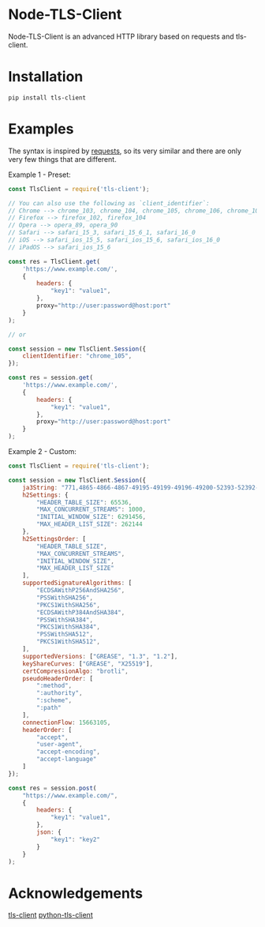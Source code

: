 # Node-TLS-Client
Node-TLS-Client is an advanced HTTP library based on requests and tls-client.

# Installation
```
pip install tls-client
```

# Examples
The syntax is inspired by [requests](https://github.com/psf/requests), so its very similar and there are only very few things that are different.

Example 1 - Preset:
```javascript
const TlsClient = require('tls-client');

// You can also use the following as `client_identifier`:
// Chrome --> chrome_103, chrome_104, chrome_105, chrome_106, chrome_107, chrome_108
// Firefox --> firefox_102, firefox_104
// Opera --> opera_89, opera_90
// Safari --> safari_15_3, safari_15_6_1, safari_16_0
// iOS --> safari_ios_15_5, safari_ios_15_6, safari_ios_16_0
// iPadOS --> safari_ios_15_6

const res = TlsClient.get(
    'https://www.example.com/',
    {
        headers: {
            "key1": "value1",
        },
        proxy="http://user:password@host:port"
    }
);

// or

const session = new TlsClient.Session({
    clientIdentifier: "chrome_105",
});

const res = session.get(
    'https://www.example.com/',
    {
        headers: {
            "key1": "value1",
        },
        proxy="http://user:password@host:port"
    }
);
```

Example 2 - Custom:
```javascript
const TlsClient = require('tls-client');

const session = new TlsClient.Session({
    ja3String: "771,4865-4866-4867-49195-49199-49196-49200-52393-52392-49171-49172-156-157-47-53,0-23-65281-10-11-35-16-5-13-18-51-45-43-27-17513,29-23-24,0",
    h2Settings: {
        "HEADER_TABLE_SIZE": 65536,
        "MAX_CONCURRENT_STREAMS": 1000,
        "INITIAL_WINDOW_SIZE": 6291456,
        "MAX_HEADER_LIST_SIZE": 262144
    },
    h2SettingsOrder: [
        "HEADER_TABLE_SIZE",
        "MAX_CONCURRENT_STREAMS",
        "INITIAL_WINDOW_SIZE",
        "MAX_HEADER_LIST_SIZE"
    ],
    supportedSignatureAlgorithms: [
        "ECDSAWithP256AndSHA256",
        "PSSWithSHA256",
        "PKCS1WithSHA256",
        "ECDSAWithP384AndSHA384",
        "PSSWithSHA384",
        "PKCS1WithSHA384",
        "PSSWithSHA512",
        "PKCS1WithSHA512",
    ],
    supportedVersions: ["GREASE", "1.3", "1.2"],
    keyShareCurves: ["GREASE", "X25519"],
    certCompressionAlgo: "brotli",
    pseudoHeaderOrder: [
        ":method",
        ":authority",
        ":scheme",
        ":path"
    ],
    connectionFlow: 15663105,
    headerOrder: [
        "accept",
        "user-agent",
        "accept-encoding",
        "accept-language"
    ]
});

const res = session.post(
    "https://www.example.com/",
    {
        headers: {
            "key1": "value1",
        },
        json: {
            "key1": "key2"
        }
    }
);
```

# Acknowledgements
[tls-client](https://github.com/bogdanfinn/tls-client)
[python-tls-client](https://github.com/florianregaz/python-tls-client)